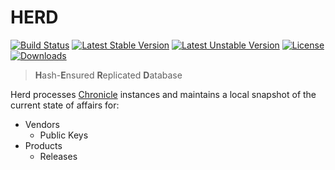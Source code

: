 # HERD

[![Build Status](https://travis-ci.org/paragonie/herd.svg?branch=master)](https://travis-ci.org/paragonie/herd)
[![Latest Stable Version](https://poser.pugx.org/paragonie/herd/v/stable)](https://packagist.org/packages/paragonie/herd)
[![Latest Unstable Version](https://poser.pugx.org/paragonie/herd/v/unstable)](https://packagist.org/packages/paragonie/herd)
[![License](https://poser.pugx.org/paragonie/herd/license)](https://packagist.org/packages/paragonie/herd)
[![Downloads](https://img.shields.io/packagist/dt/paragonie/herd.svg)](https://packagist.org/packages/paragonie/herd)

> **H**ash-**E**nsured **R**eplicated **D**atabase

Herd processes [Chronicle](https://github.com/paragonie/chronicle) instances and
maintains a local snapshot of the current state of affairs for:

* Vendors
  * Public Keys
* Products
  * Releases


